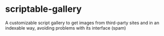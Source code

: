 # scriptable-gallery
A customizable script gallery to get images from third-party sites
and in an indexable way, avoiding problems with its interface (spam)
